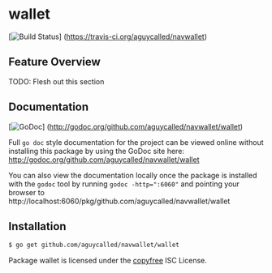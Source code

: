wallet
======

[![Build Status](https://travis-ci.org/aguycalled/navwallet.png?branch=master)]
(https://travis-ci.org/aguycalled/navwallet)

## Feature Overview

TODO: Flesh out this section

## Documentation

[![GoDoc](https://godoc.org/github.com/aguycalled/navwallet/wallet?status.png)]
(http://godoc.org/github.com/aguycalled/navwallet/wallet)

Full `go doc` style documentation for the project can be viewed online without
installing this package by using the GoDoc site here:
http://godoc.org/github.com/aguycalled/navwallet/wallet

You can also view the documentation locally once the package is installed with
the `godoc` tool by running `godoc -http=":6060"` and pointing your browser to
http://localhost:6060/pkg/github.com/aguycalled/navwallet/wallet

## Installation

```bash
$ go get github.com/aguycalled/navwallet/wallet
```

Package wallet is licensed under the [copyfree](http://copyfree.org) ISC
License.
